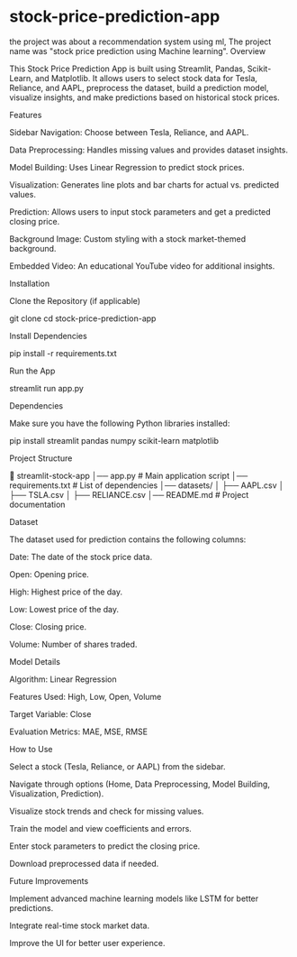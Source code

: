 # stock-price-prediction-app
 the project was about a recommendation system using ml, The project name was "stock price prediction using Machine learning". 
 Overview

This Stock Price Prediction App is built using Streamlit, Pandas, Scikit-Learn, and Matplotlib. It allows users to select stock data for Tesla, Reliance, and AAPL, preprocess the dataset, build a prediction model, visualize insights, and make predictions based on historical stock prices.

Features

Sidebar Navigation: Choose between Tesla, Reliance, and AAPL.

Data Preprocessing: Handles missing values and provides dataset insights.

Model Building: Uses Linear Regression to predict stock prices.

Visualization: Generates line plots and bar charts for actual vs. predicted values.

Prediction: Allows users to input stock parameters and get a predicted closing price.

Background Image: Custom styling with a stock market-themed background.

Embedded Video: An educational YouTube video for additional insights.

Installation

Clone the Repository (if applicable)

git clone <repo-link>
cd stock-price-prediction-app

Install Dependencies

pip install -r requirements.txt

Run the App

streamlit run app.py

Dependencies

Make sure you have the following Python libraries installed:

pip install streamlit pandas numpy scikit-learn matplotlib

Project Structure

📂 streamlit-stock-app
│── app.py  # Main application script
│── requirements.txt  # List of dependencies
│── datasets/
│   ├── AAPL.csv
│   ├── TSLA.csv
│   ├── RELIANCE.csv
│── README.md  # Project documentation

Dataset

The dataset used for prediction contains the following columns:

Date: The date of the stock price data.

Open: Opening price.

High: Highest price of the day.

Low: Lowest price of the day.

Close: Closing price.

Volume: Number of shares traded.

Model Details

Algorithm: Linear Regression

Features Used: High, Low, Open, Volume

Target Variable: Close

Evaluation Metrics: MAE, MSE, RMSE

How to Use

Select a stock (Tesla, Reliance, or AAPL) from the sidebar.

Navigate through options (Home, Data Preprocessing, Model Building, Visualization, Prediction).

Visualize stock trends and check for missing values.

Train the model and view coefficients and errors.

Enter stock parameters to predict the closing price.

Download preprocessed data if needed.

Future Improvements

Implement advanced machine learning models like LSTM for better predictions.

Integrate real-time stock market data.

Improve the UI for better user experience.
